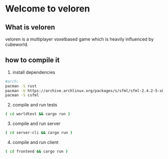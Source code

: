 # Welcome to veloren

## What is veloren
veloren is a multiplayer voxelbased game which is heavily influenced by cubeworld.

## how to compile it
1. install dependencies
```bash
#arch:
pacman -S rust
pacman -U https://archive.archlinux.org/packages/s/sfml/sfml-2.4.2-5-x86_64.pkg.tar.xz #needed for now, because sfml is normaly 2.5 and csfml only 2.4
pacman -S csfml
```

2. compile and run tests
```bash
( cd worldtest && cargo run )
```

3. compile and run server
```bash
( cd server-cli && cargo run )
```

4. compile and run client
```bash
( cd frontend && cargo run )
```
